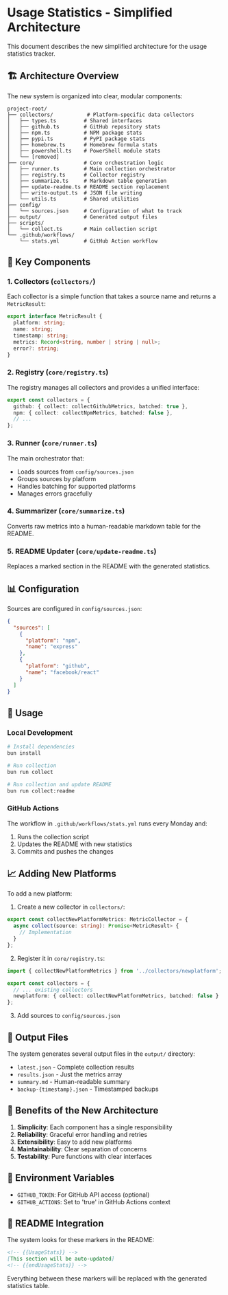 # Usage Statistics - Simplified Architecture

This document describes the new simplified architecture for the usage statistics tracker.

## 🏗️ Architecture Overview

The new system is organized into clear, modular components:

```
project-root/
├── collectors/           # Platform-specific data collectors
│   ├── types.ts         # Shared interfaces
│   ├── github.ts        # GitHub repository stats
│   ├── npm.ts           # NPM package stats
│   ├── pypi.ts          # PyPI package stats
│   ├── homebrew.ts      # Homebrew formula stats
│   ├── powershell.ts    # PowerShell module stats
│   └── [removed]
├── core/                # Core orchestration logic
│   ├── runner.ts        # Main collection orchestrator
│   ├── registry.ts      # Collector registry
│   ├── summarize.ts     # Markdown table generation
│   ├── update-readme.ts # README section replacement
│   ├── write-output.ts  # JSON file writing
│   └── utils.ts         # Shared utilities
├── config/
│   └── sources.json     # Configuration of what to track
├── output/              # Generated output files
├── scripts/
│   └── collect.ts       # Main collection script
└── .github/workflows/
    └── stats.yml        # GitHub Action workflow
```

## 🔧 Key Components

### 1. Collectors (`collectors/`)

Each collector is a simple function that takes a source name and returns a `MetricResult`:

```typescript
export interface MetricResult {
  platform: string;
  name: string;
  timestamp: string;
  metrics: Record<string, number | string | null>;
  error?: string;
}
```

### 2. Registry (`core/registry.ts`)

The registry manages all collectors and provides a unified interface:

```typescript
export const collectors = {
  github: { collect: collectGithubMetrics, batched: true },
  npm: { collect: collectNpmMetrics, batched: false },
  // ...
};
```

### 3. Runner (`core/runner.ts`)

The main orchestrator that:
- Loads sources from `config/sources.json`
- Groups sources by platform
- Handles batching for supported platforms
- Manages errors gracefully

### 4. Summarizer (`core/summarize.ts`)

Converts raw metrics into a human-readable markdown table for the README.

### 5. README Updater (`core/update-readme.ts`)

Replaces a marked section in the README with the generated statistics.

## 📊 Configuration

Sources are configured in `config/sources.json`:

```json
{
  "sources": [
    {
      "platform": "npm",
      "name": "express"
    },
    {
      "platform": "github",
      "name": "facebook/react"
    }
  ]
}
```

## 🚀 Usage

### Local Development

```bash
# Install dependencies
bun install

# Run collection
bun run collect

# Run collection and update README
bun run collect:readme
```

### GitHub Actions

The workflow in `.github/workflows/stats.yml` runs every Monday and:
1. Runs the collection script
2. Updates the README with new statistics
3. Commits and pushes the changes

## 📈 Adding New Platforms

To add a new platform:

1. Create a new collector in `collectors/`:
```typescript
export const collectNewPlatformMetrics: MetricCollector = {
  async collect(source: string): Promise<MetricResult> {
    // Implementation
  }
};
```

2. Register it in `core/registry.ts`:
```typescript
import { collectNewPlatformMetrics } from '../collectors/newplatform';

export const collectors = {
  // ... existing collectors
  newplatform: { collect: collectNewPlatformMetrics, batched: false }
};
```

3. Add sources to `config/sources.json`

## 🔄 Output Files

The system generates several output files in the `output/` directory:

- `latest.json` - Complete collection results
- `results.json` - Just the metrics array
- `summary.md` - Human-readable summary
- `backup-{timestamp}.json` - Timestamped backups

## 🎯 Benefits of the New Architecture

1. **Simplicity**: Each component has a single responsibility
2. **Reliability**: Graceful error handling and retries
3. **Extensibility**: Easy to add new platforms
4. **Maintainability**: Clear separation of concerns
5. **Testability**: Pure functions with clear interfaces

## 🔧 Environment Variables

- `GITHUB_TOKEN`: For GitHub API access (optional)
- `GITHUB_ACTIONS`: Set to 'true' in GitHub Actions context

## 📝 README Integration

The system looks for these markers in the README:

```markdown
<!-- {{UsageStats}} -->
[This section will be auto-updated]
<!-- {{endUsageStats}} -->
```

Everything between these markers will be replaced with the generated statistics table. 